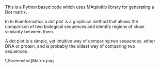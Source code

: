 This is a Python based code which uses MAtplotlib library for generating a Dot matrix.

In In Bioinformatics a dot plot is a graphical method that allows the comparison of two 
biological sequences and identify regions of close similarity between them.

A dot plot is a simple, yet intuitive way of comparing two sequences, either DNA or 
protein, and is probably the oldest way of comparing two sequences.

![Screenshot]Matrix.png
